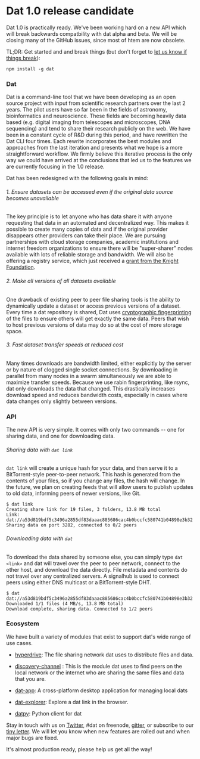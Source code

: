 # Dat 1.0 release candidate


Dat 1.0 is practically ready. We've been working hard on a new API which will break backwards compatbility with dat alpha and beta. We will be closing many of the GitHub issues, since most of htem are now obsolete.

TL;DR: Get started and and break things (but don't forget to [let us know if things break](http://gitter.im/datproject/discussions)):

```
npm install -g dat
```

### Dat

Dat is a command-line tool that we have been developing as an open source project with input from scientific research partners over the last 2 years. The pilot users have so far been in the fields of astronomy, bioinformatics and neuroscience. These fields are becoming heavily data based (e.g. digital imaging from telescopes and microscopes, DNA sequencing) and tend to share their research publicly on the web. We have been in a constant cycle of R&D during this period, and have rewritten the Dat CLI four times. Each rewrite incorporates the best modules and approaches from the last iteration and presents what we hope is a more straightforward workflow. We firmly believe this iterative process is the only way we could have arrived at the conclusions that led us to the features we are currently focusing in the 1.0 release.

Dat has been redesigned with the following goals in mind:

###### 1. Ensure datasets can be accessed even if the original data source becomes unavailable

The key principle is to let anyone who has data share it with anyone requesting that data in an automated and decentralized way. This makes it possible to create many copies of data and if the original provider disappears other providers can take their place. We are pursuing partnerships with cloud storage companies, academic institutions and internet freedom organizations to ensure there will be "super-sharer" nodes available with lots of reliable storage and bandwidth. We will also be offering a registry service, which just received a [grant from the Knight Foundation](http://www.knightfoundation.org/grants/201551933/).

###### 2. Make all versions of all datasets available

One drawback of existing peer to peer file sharing tools is the ability to dynamically update a dataset or access previous versions of a dataset. Every time a dat repository is shared, Dat uses [cryptographic fingerprinting](http://github.com/maxogden/rabin) of the files to ensure others will get exactly the same data. Peers that wish to host previous versions of data may do so at the cost of more storage space.

###### 3. Fast dataset transfer speeds at reduced cost

Many times downloads are bandwidth limited, either explicitly by the server or by nature of clogged single socket connections. By downloading in parallel from many nodes in a swarm simultaneously we are able to maximize transfer speeds. Because we use rabin fingerprinting, like rsync, dat only downloads the data that changed. This drastically increases download speed and reduces bandwidth costs, especially in cases where data changes only slightly between versions.


### API

The new API is very simple. It comes with only two commands -- one for sharing data, and one for downloading data.

###### Sharing data with `dat link`

`dat link` will create a unique hash for your data, and then serve it to a BitTorrent-style peer-to-peer network. This hash is generated from the contents of your files, so if you change any files, the hash will change. In the future, we plan on creating feeds that will allow users to publish updates to old data, informing peers of newer versions, like Git.

```
$ dat link
Creating share link for 19 files, 3 folders, 13.8 MB total
Link: dat://a53d819bdf5c3496a2855df83daaac885686cac4b0bccfc580741b04898e3b32
Sharing data on port 3282, connected to 0/2 peers
```

###### Downloading data with `dat`

To download the data shared by someone else, you can simply type `dat <link>` and dat will travel over the peer to peer network, connect to the other host, and download the data directly. File metadata and contents do not travel over any centralized servers. A signalhub is used to connect peers using either DNS multicast or a BitTorrent-style DHT.

```
$ dat dat://a53d819bdf5c3496a2855df83daaac885686cac4b0bccfc580741b04898e3b32
Downloaded 1/1 files (4 MB/s, 13.8 MB total)
Download complete, sharing data. Connected to 1/2 peers
```

### Ecosystem

We have built a variety of modules that exist to support dat's wide range of use cases.

  * [hyperdrive](http://github.com/mafintosh/hyperdrive): The file sharing network dat uses to distribute files and data.

  * [discovery-channel](http://github.com/maxogden/discovery-channel)
  : This is the module dat uses to find peers on the local network or the internet who are sharing the same files and data that you are.
  * [dat-app](http://github.com/karissa/dat-app): A cross-platform desktop application for managing local dats
  * [dat-explorer](http://github.com/karissa/dat-explorer): Explore a dat link in the browser.
  * [datpy](http://github.com/karissa/datpy): Python client for dat

Stay in touch with us on [Twitter](http://twitter.com/dat_project), #dat on freenode, [gitter](http://gitter.im/datproject/discussion), or subscribe to our [tiny letter](). We will let you know when new features are rolled out and when major bugs are fixed.

It's almost production ready, please help us get all the way!
